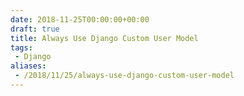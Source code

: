 ```yaml
---
date: 2018-11-25T00:00:00+00:00
draft: true
title: Always Use Django Custom User Model
tags:
 - Django
aliases:
 - /2018/11/25/always-use-django-custom-user-model
---
```

